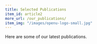 ```yaml
---
title: Selected Publications
item_id: article2
more_url: /our_publications/
item_img: "/images/openu-logo-small.jpg"
---
```

Here are some of our latest publications.





